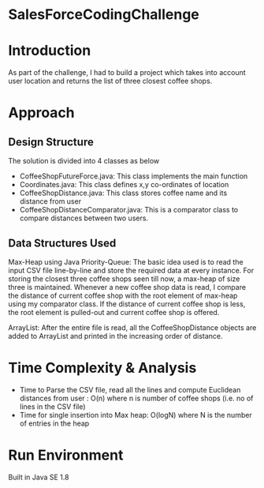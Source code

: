 # SalesForceCodingChallenge


# Introduction
As part of the challenge, I had to build a project which takes into account user location and returns the list of three closest coffee shops.

# Approach 

## Design Structure

The solution is divided into 4 classes as below
- CoffeeShopFutureForce.java: This class implements the main function
- Coordinates.java: This class defines x,y co-ordinates of location
- CoffeeShopDistance.java: This class stores coffee name and its distance from user
- CoffeeShopDistanceComparator.java: This is a comparator class to compare distances between two users.

## Data Structures Used

Max-Heap using Java Priority-Queue: The basic idea used is to read the input CSV file line-by-line and store the required data at every	instance. For storing the closest three coffee shops seen till now, a max-heap of  size three is maintained. Whenever a new coffee shop data is read, I compare the distance of current coffee shop with the root element of max-heap using my comparator class. If the distance of current coffee shop is less, the root element is pulled-out and current coffee shop is offered. 

ArrayList: After the entire file is read, all the CoffeeShopDistance objects are added to ArrayList and printed in the increasing order of distance.

# Time Complexity & Analysis 

- Time to Parse the CSV file, read all the lines and compute Euclidean distances from user : O(n) where n is number of coffee shops (i.e. no of lines in the CSV file)
- Time for single insertion into Max heap: O(logN) where N is the number of entries in the heap

# Run Environment  
Built in Java SE 1.8
